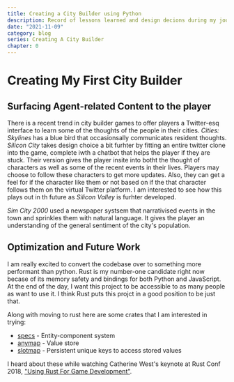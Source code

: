 ```yaml
---
title: Creating a City Builder using Python
description: Record of lessons learned and design decions during my journey developing my first city builder game. Follow along as I learn how to architect a city builder, use pygame, and make the whole thing run a social simulation
date: "2021-11-09"
category: blog
series: Creating A City Builder
chapter: 0
---
```


# Creating My First City Builder

## Surfacing Agent-related Content to the player

There is a recent trend in city builder games to offer players a Twitter-esq interface to learn some of the thoughts of the people in their cities. *Cities: Skylines* has a blue bird that occasionsally communicates resident thoughts. *Silicon City* takes design choice a bit furhter by fitting an entire twitter clone into the game, complete iwth a chatbot that helps the player if they are stuck. Their version gives the player insite into botht the thought of characters as well as some of the recent events in their lives. Players may choose to follow these characters to get more updates. Also, they can get a feel for if the character like them or not based on if the that character follows them on the virtual Twitter platform. I am interested to see how this plays out in th future as *Silicon Valley* is furhter developed.

*Sim City 2000* used a newspaper systsem that narrativised events in the town and sprinkles them with natural language. It gives the player an understanding of the general sentiment of the city's population.



## Optimization and Future Work

I am really excited to convert the codebase over to something more performant than python. Rust is my number-one candidate right now becase of its memory safety and bindings for both Python and JavaScript. At the end of the day, I want this project to be accessible to as many people as want to use it. I think Rust puts this projct in a good position to be just that.

Along with moving to rust here are some crates that I am interested in trying:
* [specs](https://crates.io/crates/specs) - Entity-component system
* [anymap](https://crates.io/crates/anymap) - Value store
* [slotmap](https://crates.io/crates/slotmap) - Persistent unique keys to access stored values

I heard about these while watching Catherine West's keynote at Rust Conf 2018, ["Using Rust For Game Development"](https://www.youtube.com/watch?v=aKLntZcp27M&ab_channel=Rust).
